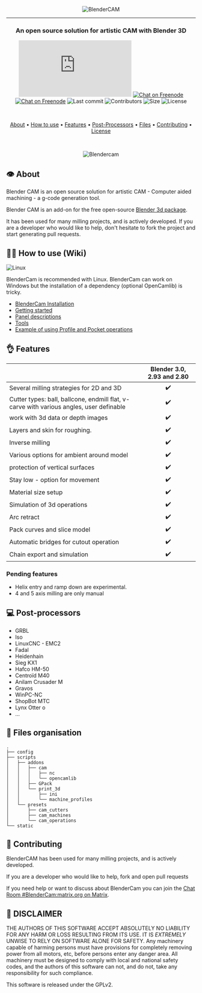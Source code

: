 
<center> 

![BlenderCAM](documentation/images/logo.png)

- - - 


### An open source solution for artistic CAM with Blender 3D



[![Chat on Matrix](https://img.shields.io/matrix/blendercam:matrix.org?label=Chat%20on%20Matrix)](https://riot.im/app/#/room/#blendercam:matrix.org) 
[![Chat on Freenode](https://img.shields.io/badge/chat-on%20freenode-brightgreen.svg)](http://webchat.freenode.net/?channels=%23blendercam)
[![Chat on Freenode](https://img.shields.io/github/issues/vilemduha/blendercam)](https://github.com/vilemduha/blendercam)
![Last commit](https://img.shields.io/github/last-commit/vilemduha/blendercam)
![Contributors](https://img.shields.io/github/contributors/vilemduha/blendercam)
![Size](https://img.shields.io/github/repo-size/vilemduha/blendercam)
![License](https://img.shields.io/github/license/vilemduha/blendercam)

<br>

[About](#About) • [How to use](#-how-to-use-wiki) • [Features](#-features) • [Post-Processors](#-post-processors) • [Files](#-files-organisation) • [Contributing](#-contributing) • [License](#-disclaimer) 

<br>

![Blendercam](documentation/images/suzanne.gif)


</center>

## 👁️ About
Blender CAM is an open source solution for artistic CAM - Computer aided machining - a g-code generation tool.

Blender CAM is an add-on for the free open-source [Blender 3d package](https://www.blender.org/).

It has been used for many milling projects, and is actively developed. If you are a developer who would like to help, don't hesitate to fork the project and start generating pull requests.

## 👨‍🎓 How to use (Wiki)

![Linux](https://img.shields.io/badge/Plateform-Linux%20|%20Windows-brightgreen.svg)

BlenderCam is recommended with Linux. BlenderCam can work on Windows but the installation of a dependency (optional OpenCamlib) is tricky.

* [BlenderCam Installation](documentation/Blendercam%20Installation.md) 
* [Getting started](documentation/Getting%20started.md)
* [Panel descriptions](documentation/Blendercam-Panel-Descriptions.md)
* [Tools](documentation/Blendercam-Tools.md)
* [Example of using Profile and Pocket operations](documentation/Profile%20and%20Pocket%20operations.md)


## 👌 Features

|                            | Blender 3.0, 2.93 and 2.80  
| -------------------------- | :----------------: |
| Several milling strategies for 2D and 3D          |         ✔️        | 
| Cutter types: ball, ballcone, endmill flat, v-carve with various angles, user definable             |         ✔️         |  
| work with 3d data or depth images       |         ✔️         |  
| Layers and skin for roughing. |         ✔️         |  
| Inverse milling   |         ✔️         |  
| Various options for ambient around model  |         ✔️         |  
| protection of vertical surfaces       |         ✔️         |  
| Stay low - option for movement       |         ✔️         |  
| Material size setup  |         ✔️         |  
| Simulation of 3d operations        |         ✔️         |  
| Arc retract   |         ✔️         |  
| Pack curves and slice model   |         ✔️         |  
| Automatic bridges for cutout operation   |         ✔️         |  
| Chain export and simulation  |         ✔️         |   

### Pending features
* Helix entry and ramp down are experimental. 
* 4 and 5 axis milling are only manual


## 💻 Post-processors
* GRBL
* Iso
* LinuxCNC - EMC2
* Fadal 
* Heidenhain
* Sieg KX1
* Hafco HM-50
* Centroïd M40
* Anilam Crusader M
* Gravos
* WinPC-NC
* ShopBot MTC
* Lynx Otter o
* ...


## 📒 Files organisation

```
.
├── config                     
├── scripts
│   ├── addons
│   │   ├── cam
│   │   │   ├── nc
│   │   │   └── opencamlib
│   │   ├── GPack
│   │   └── print_3d
│   │       ├── ini
│   │       └── machine_profiles
│   └── presets
│       ├── cam_cutters
│       ├── cam_machines
│       └── cam_operations
└── static

```



## 🤝 Contributing
BlenderCAM has been used for many milling projects, and is actively developed.

If you are a developer who would like to help, fork and open pull requests

If you need help or want  to discuss about BlenderCam you can join the [Chat Room #BlenderCam:matrix.org on Matrix](https://riot.im/app/#/room/#blendercam:matrix.org). 

## 🤕 DISCLAIMER

THE AUTHORS OF THIS SOFTWARE ACCEPT ABSOLUTELY NO LIABILITY FOR
ANY HARM OR LOSS RESULTING FROM ITS USE.  IT IS _EXTREMELY_ UNWISE
TO RELY ON SOFTWARE ALONE FOR SAFETY.  Any machinery capable of
harming persons must have provisions for completely removing power
from all motors, etc, before persons enter any danger area.  All
machinery must be designed to comply with local and national safety
codes, and the authors of this software can not, and do not, take
any responsibility for such compliance.

This software is released under the GPLv2.




